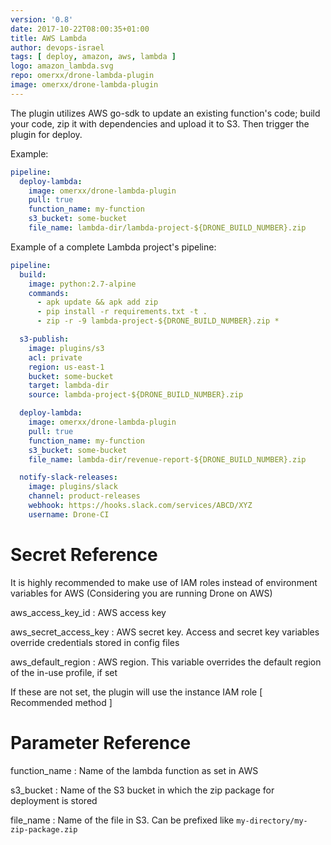 ```yaml
---
version: '0.8'
date: 2017-10-22T08:00:35+01:00
title: AWS Lambda
author: devops-israel
tags: [ deploy, amazon, aws, lambda ]
logo: amazon_lambda.svg
repo: omerxx/drone-lambda-plugin
image: omerxx/drone-lambda-plugin
---
```


The plugin utilizes AWS go-sdk to update an existing function's code; build your code, zip it with dependencies and upload it to S3. Then trigger the plugin for deploy.

Example:

```yaml
pipeline:
  deploy-lambda:
    image: omerxx/drone-lambda-plugin
    pull: true
    function_name: my-function
    s3_bucket: some-bucket
    file_name: lambda-dir/lambda-project-${DRONE_BUILD_NUMBER}.zip
```

Example of a complete Lambda project's pipeline:

```yaml
pipeline:
  build:
    image: python:2.7-alpine
    commands:
      - apk update && apk add zip
      - pip install -r requirements.txt -t .
      - zip -r -9 lambda-project-${DRONE_BUILD_NUMBER}.zip *

  s3-publish:
    image: plugins/s3
    acl: private
    region: us-east-1
    bucket: some-bucket
    target: lambda-dir
    source: lambda-project-${DRONE_BUILD_NUMBER}.zip

  deploy-lambda:
    image: omerxx/drone-lambda-plugin
    pull: true
    function_name: my-function
    s3_bucket: some-bucket
    file_name: lambda-dir/revenue-report-${DRONE_BUILD_NUMBER}.zip

  notify-slack-releases:
    image: plugins/slack
    channel: product-releases
    webhook: https://hooks.slack.com/services/ABCD/XYZ
    username: Drone-CI
```

# Secret Reference

It is highly recommended to make use of IAM roles instead of environment variables for AWS
(Considering you are running Drone on AWS)

aws_access_key_id
: AWS access key

aws_secret_access_key
: AWS secret key. Access and secret key variables override credentials stored in config files

aws_default_region
: AWS region. This variable overrides the default region of the in-use profile, if set


If these are not set, the plugin will use the instance IAM role [ Recommended method ]

# Parameter Reference

function_name
: Name of the lambda function as set in AWS 

s3_bucket
: Name of the S3 bucket in which the zip package for deployment is stored

file_name
: Name of the file in S3. Can be prefixed like `my-directory/my-zip-package.zip`


